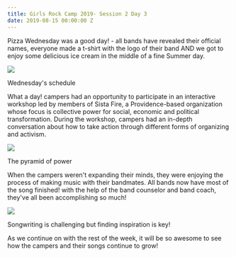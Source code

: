 ```yaml
---
title: Girls Rock Camp 2019- Session 2 Day 3
date: 2019-08-15 00:00:00 Z
---
```


Pizza Wednesday was a good day! - all bands have revealed their official names, everyone made a t-shirt with the logo of their band AND we got to enjoy some delicious ice cream in the middle of a fine Summer day.

![](/uploads/blogpost/48539833106_f587c0b12e_z.jpg)

Wednesday's schedule  
  

What a day! campers had an opportunity to participate in an interactive workshop led by members of Sista Fire, a Providence-based organization whose focus is collective power for social, economic and political transformation. During the workshop, campers had an in-depth conversation about how to take action through different forms of organizing and activism.

![](/uploads/blogpost/48539983852_bb1d0d8a7e_z.jpg)

The pyramid of power

When the campers weren't expanding their minds, they were enjoying the process of making music with their bandmates. All bands now have most of the song finished! with the help of the band counselor and band coach, they've all been accomplishing so much!

![](/uploads/blogpost/48528299927_5566a75f95_z.jpg)

Songwriting is challenging but finding inspiration is key!

As we continue on with the rest of the week, it will be so awesome to see how the campers and their songs continue to grow!
